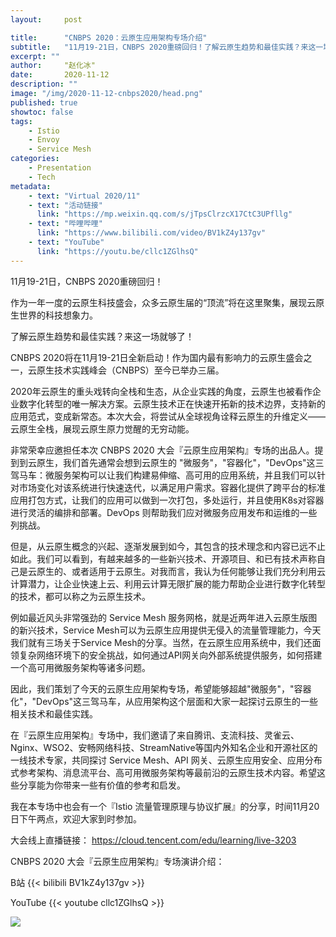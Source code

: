 ```yaml
---
layout:     post

title:      "CNBPS 2020：云原生应用架构专场介绍"
subtitle:   "11月19-21日，CNBPS 2020重磅回归！了解云原生趋势和最佳实践？来这一场就够了！"
excerpt: ""
author:     "赵化冰"
date:       2020-11-12
description: ""
image: "/img/2020-11-12-cnbps2020/head.png"
published: true
showtoc: false
tags:
    - Istio
    - Envoy
    - Service Mesh
categories:
    - Presentation
    - Tech
metadata:
    - text: "Virtual 2020/11"
    - text: "活动链接"
      link: "https://mp.weixin.qq.com/s/jTpsClrzcX17CtC3UPfllg"
    - text: "哔哩哔哩"
      link: "https://www.bilibili.com/video/BV1kZ4y137gv"
    - text: "YouTube"
      link: "https://youtu.be/cllc1ZGlhsQ"
---
```


11月19-21日，CNBPS 2020重磅回归！

作为一年一度的云原生科技盛会，众多云原生届的“顶流”将在这里聚集，展现云原生世界的科技想象力。

了解云原生趋势和最佳实践？来这一场就够了！

CNBPS 2020将在11月19-21日全新启动！作为国内最有影响力的云原生盛会之一，云原生技术实践峰会（CNBPS）至今已举办三届。

2020年云原生的重头戏转向全栈和生态，从企业实践的角度，云原生也被看作企业数字化转型的唯一解决方案。云原生技术正在快速开拓新的技术边界，支持新的应用范式，变成新常态。本次大会，将尝试从全球视角诠释云原生的升维定义——云原生全栈，展现云原生原力觉醒的无穷动能。

非常荣幸应邀担任本次 CNBPS 2020 大会『云原生应用架构』专场的出品人。提到到云原生，我们首先通常会想到云原生的 "微服务"，"容器化"，"DevOps"这三驾马车：微服务架构可以让我们构建易伸缩、高可用的应用系统，并且我们可以针对市场变化对该系统进行快速迭代，以满足用户需求。容器化提供了跨平台的标准应用打包方式，让我们的应用可以做到一次打包，多处运行，并且使用K8s对容器进行灵活的编排和部署。DevOps 则帮助我们应对微服务应用发布和运维的一些列挑战。

但是，从云原生概念的兴起、逐渐发展到如今，其包含的技术理念和内容已远不止如此。我们可以看到，有越来越多的一些新兴技术、开源项目、和已有技术声称自己是云原生的、或者适用于云原生。对我而言，我认为任何能够让我们充分利用云计算潜力，让企业快速上云、利用云计算无限扩展的能力帮助企业进行数字化转型的技术，都可以称之为云原生技术。

例如最近风头非常强劲的 Service Mesh 服务网格，就是近两年进入云原生版图的新兴技术，Service Mesh可以为云原生应用提供无侵入的流量管理能力，今天我们就有三场关于Service Mesh的分享。当然，在云原生应用系统中，我们还面领复杂网络环境下的安全挑战，如何通过API网关向外部系统提供服务，如何搭建一个高可用微服务架构等诸多问题。

因此，我们策划了今天的云原生应用架构专场，希望能够超越"微服务"，"容器化"，"DevOps"这三驾马车，从应用架构这个层面和大家一起探讨云原生的一些相关技术和最佳实践。

在『云原生应用架构』专场中，我们邀请了来自腾讯、支流科技、灵雀云、Nginx、WSO2、安畅网络科技、StreamNative等国内外知名企业和开源社区的一线技术专家，共同探讨 Service Mesh、API 网关、云原生应用安全、应用分布式参考架构、消息流平台、高可用微服务架构等最前沿的云原生技术内容。希望这些分享能为你带来一些有价值的参考和启发。


我在本专场中也会有一个『Istio 流量管理原理与协议扩展』的分享，时间11月20日下午两点，欢迎大家到时参加。

大会线上直播链接： https://cloud.tencent.com/edu/learning/live-3203

CNBPS 2020 大会『云原生应用架构』专场演讲介绍：

B站
{{< bilibili BV1kZ4y137gv >}}

YouTube
{{< youtube cllc1ZGlhsQ >}}

![](/img/2020-11-12-cnbps2020/cnbps-cn-app-arch.jpeg)



